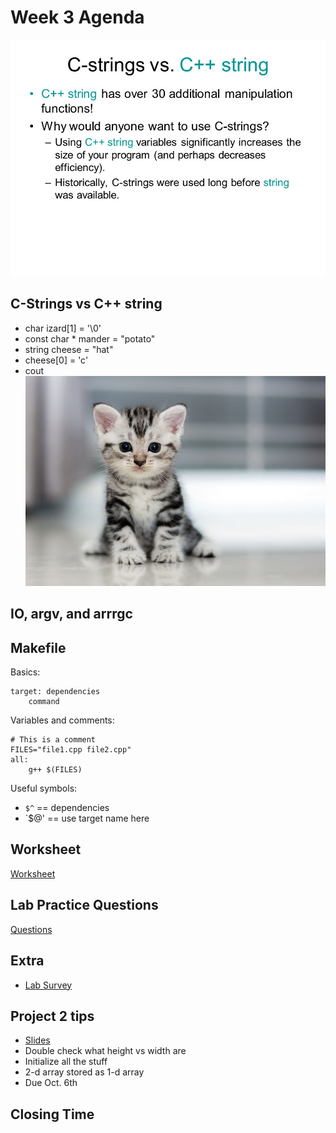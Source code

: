 # Week 3 Agenda
![Image](.other/pictures/WhyUseCString.jpg)

## C-Strings vs C++ string
- char izard[1] = '\\0'
- const char * mander = "potato"
- string cheese = "hat"
- cheese[0] = 'c'
- cout
![Image](.other/pictures/cat.jpg)

## IO, argv, and arrrgc


## Makefile
Basics:
~~~make
target: dependencies
    command
~~~
Variables and comments:
~~~make
# This is a comment
FILES="file1.cpp file2.cpp"
all:
    g++ $(FILES)
~~~
Useful symbols:
- `$^` == dependencies
- `$@' == use target name here


## Worksheet
[Worksheet](https://docs.google.com/document/d/1Un3TljjRZQrG_389X3XDqxY3zRFUPcp1ZDgJuCRTCb0/edit#heading=h.nr154e7mxb4h)

## Lab Practice Questions
[Questions](https://docs.google.com/document/d/1ND69_kdcNXo-7HnASZqh7YzFt2YBxeXQX8JmfBR5b40/edit#heading=h.nr154e7mxb4h)

## Extra
- [Lab Survey](https://docs.google.com/forms/d/1Wku4LmK3ACVGLzZ0BGNL_q5RQmzxA1D1wGhGH0XKIKo/edit)

## Project 2 tips
- [Slides](https://docs.google.com/presentation/d/1Joy-2qyjFXUfAizmyzRVuhEjNFdTkWVM5LXDEywLYV8/edit#slide=id.g275ba625aa_0_47)
- Double check what height vs width are
- Initialize all the stuff
- 2-d array stored as 1-d array
- Due Oct. 6th

## Closing Time
